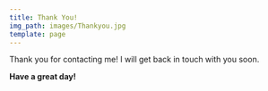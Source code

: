 ```yaml
---
title: Thank You!
img_path: images/Thankyou.jpg
template: page
---
```


Thank you for contacting me! I will get back in touch with you soon.

**Have a great day!**